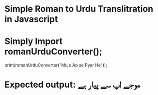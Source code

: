# Simple Roman to Urdu Translitration in Javascript

# Simply Import romanUrduConverter();

print(romanUrduConverter("Muje Ap se Pyar He"));

# Expected output:   موجے اپ سے پیار ہے
